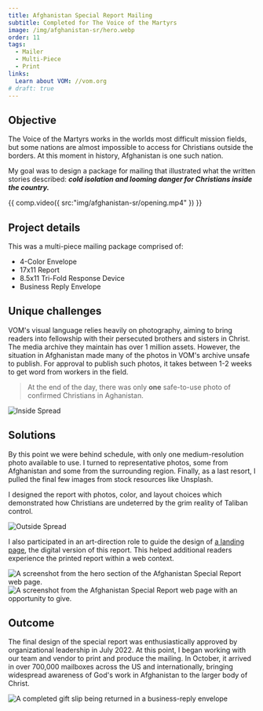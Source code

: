 ```yaml
---
title: Afghanistan Special Report Mailing
subtitle: Completed for The Voice of the Martyrs
image: /img/afghanistan-sr/hero.webp
order: 11
tags:
  - Mailer
  - Multi-Piece
  - Print
links:
  Learn about VOM: //vom.org
# draft: true
---
```


## Objective

The Voice of the Martyrs works in the worlds most difficult mission fields, but
some nations are almost impossible to access for Christians outside the borders.
At this moment in history, Afghanistan is one such nation.

My goal was to design a package for mailing that illustrated what the written
stories described: **_cold isolation and looming danger for Christians inside
the country._**

{{ comp.video({ src:"img/afghanistan-sr/opening.mp4" }) }}

## Project details

This was a multi-piece mailing package comprised of:

- 4-Color Envelope
- 17x11 Report
- 8.5x11 Tri-Fold Response Device
- Business Reply Envelope

## Unique challenges

VOM's visual language relies heavily on photography, aiming to bring readers
into fellowship with their persecuted brothers and sisters in Christ. The media
archive they maintain has over 1 million assets. However, the situation in
Afghanistan made many of the photos in VOM's archive unsafe to publish. For
approval to publish such photos, it takes between 1-2 weeks to get word from
workers in the field.

> At the end of the day, there was only **one** safe-to-use photo of confirmed
> Christians in Aghanistan.

![Inside Spread](/img/afghanistan-sr/interior-spread.webp)

## Solutions

By this point we were behind schedule, with only one medium-resolution photo
available to use. I turned to representative photos, some from Afghanistan and
some from the surrounding region. Finally, as a last resort, I pulled the final
few images from stock resources like Unsplash.

I designed the report with photos, color, and layout choices which demonstrated
how Christians are undeterred by the grim reality of Taliban control.

![Outside Spread](/img/afghanistan-sr/outside-spread.webp)

I also participated in an art-direction role to guide the design of
[a landing page](//vom.org/2022-10-afghanistan), the digital version of this
report. This helped additional readers experience the printed report within a
web context.

<div class="grid columns-2 gap-1">
  <img alt="A screenshot from the hero section of the Afghanistan Special Report web page." src="/img/afghanistan-sr/web-top.webp" />
  <img alt="A screenshot from the Afghanistan Special Report web page with an opportunity to give." src="/img/afghanistan-sr/web-bottom.webp" />
</div>

## Outcome

The final design of the special report was enthusiastically approved by
organizational leadership in July 2022. At this point, I began working with our
team and vendor to print and produce the mailing. In October, it arrived in over
700,000 mailboxes across the US and internationally, bringing widespread
awareness of God's work in Afghanistan to the larger body of Christ.

![A completed gift slip being returned in a business-reply envelope](/img/afghanistan-sr/gift-slip.webp)
